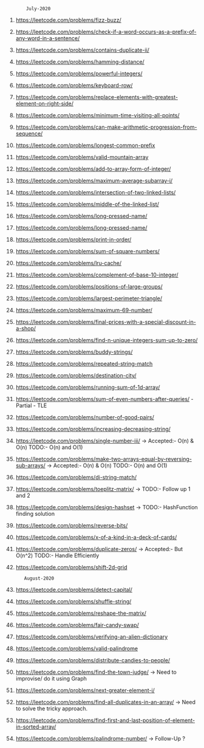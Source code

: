            July-2020
1. https://leetcode.com/problems/fizz-buzz/
2. https://leetcode.com/problems/check-if-a-word-occurs-as-a-prefix-of-any-word-in-a-sentence/
3. https://leetcode.com/problems/contains-duplicate-ii/
4. https://leetcode.com/problems/hamming-distance/
5. https://leetcode.com/problems/powerful-integers/
6. https://leetcode.com/problems/keyboard-row/
7. https://leetcode.com/problems/replace-elements-with-greatest-element-on-right-side/
8. https://leetcode.com/problems/minimum-time-visiting-all-points/
9. https://leetcode.com/problems/can-make-arithmetic-progression-from-sequence/
10. https://leetcode.com/problems/longest-common-prefix
11. https://leetcode.com/problems/valid-mountain-array
12. https://leetcode.com/problems/add-to-array-form-of-integer/
13. https://leetcode.com/problems/maximum-average-subarray-i/
14. https://leetcode.com/problems/intersection-of-two-linked-lists/
15. https://leetcode.com/problems/middle-of-the-linked-list/
16. https://leetcode.com/problems/long-pressed-name/
17. https://leetcode.com/problems/long-pressed-name/
18. https://leetcode.com/problems/print-in-order/
19. https://leetcode.com/problems/sum-of-square-numbers/
20. https://leetcode.com/problems/lru-cache/
21. https://leetcode.com/problems/complement-of-base-10-integer/
22. https://leetcode.com/problems/positions-of-large-groups/
23. https://leetcode.com/problems/largest-perimeter-triangle/
24. https://leetcode.com/problems/maximum-69-number/
25. https://leetcode.com/problems/final-prices-with-a-special-discount-in-a-shop/
26. https://leetcode.com/problems/find-n-unique-integers-sum-up-to-zero/
27. https://leetcode.com/problems/buddy-strings/
28. https://leetcode.com/problems/repeated-string-match
29. https://leetcode.com/problems/destination-city/
30. https://leetcode.com/problems/running-sum-of-1d-array/
31. https://leetcode.com/problems/sum-of-even-numbers-after-queries/ - Partial - TLE
32. https://leetcode.com/problems/number-of-good-pairs/
33. https://leetcode.com/problems/increasing-decreasing-string/
34. https://leetcode.com/problems/single-number-iii/ -> Accepted:- O(n) & O(n) TODO:- O(n) and O(1)
35. https://leetcode.com/problems/make-two-arrays-equal-by-reversing-sub-arrays/ -> Accepted:- O(n) & O(n) TODO:- O(n) and O(1)
36. https://leetcode.com/problems/di-string-match/
37. https://leetcode.com/problems/toeplitz-matrix/ -> TODO:- Follow up 1 and 2
38. https://leetcode.com/problems/design-hashset -> TODO:- HashFunction finding solution
39. https://leetcode.com/problems/reverse-bits/
40. https://leetcode.com/problems/x-of-a-kind-in-a-deck-of-cards/
41. https://leetcode.com/problems/duplicate-zeros/ -> Accepted:- But O(n^2) TODO:- Handle Efficiently
42. https://leetcode.com/problems/shift-2d-grid

           August-2020
1. https://leetcode.com/problems/detect-capital/
2. https://leetcode.com/problems/shuffle-string/
3. https://leetcode.com/problems/reshape-the-matrix/
4. https://leetcode.com/problems/fair-candy-swap/
5. https://leetcode.com/problems/verifying-an-alien-dictionary
6. https://leetcode.com/problems/valid-palindrome
7. https://leetcode.com/problems/distribute-candies-to-people/
8. https://leetcode.com/problems/find-the-town-judge/ -> Need to improvise/ do it using Graph
9. https://leetcode.com/problems/next-greater-element-i/ 
10. https://leetcode.com/problems/find-all-duplicates-in-an-array/ -> Need to solve the tricky approach.
11. https://leetcode.com/problems/find-first-and-last-position-of-element-in-sorted-array/
12. https://leetcode.com/problems/palindrome-number/ -> Follow-Up ?